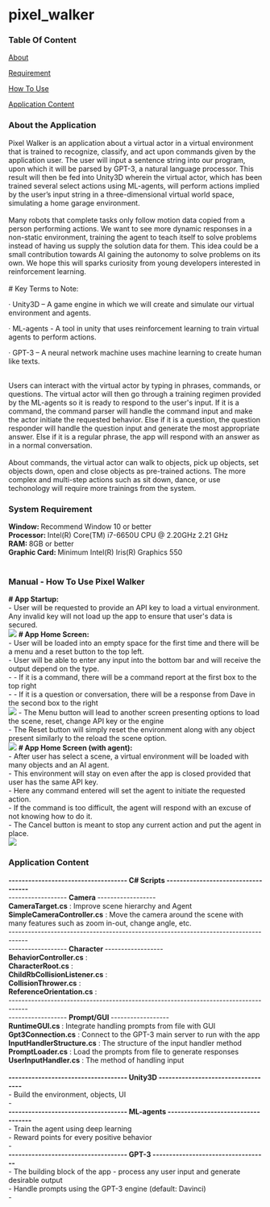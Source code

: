 # pixel_walker
### Table Of Content
[About](#description)  

[Requirement](#requirement)

[How To Use](#manual)

[Application Content](#content)

### About the Application<a name="description"/>
<section>
Pixel Walker is an application about a virtual actor in a virtual environment that is trained to recognize, classify, and act upon commands given by the application user. The user will input a sentence string into our program, upon which it will be parsed by GPT-3, a natural language processor. This result will then be fed into Unity3D wherein the virtual actor, which has been trained several select actions using ML-agents, will perform actions implied by the user’s input string in a three-dimensional virtual world space, simulating a home garage environment.
</section> <br>

<section>
Many robots that complete tasks only follow motion data copied from a person performing actions. We want to see more dynamic responses in a non-static environment, training the agent to teach itself to solve problems instead of having us supply the solution data for them. This idea could be a small contribution towards AI gaining the autonomy to solve problems on its own. We hope this will sparks curiosity from young developers interested in reinforcement learning.
</section> <br>

<section>
# Key Terms to Note: <br>

·    Unity3D – A game engine in which we will create and simulate our virtual environment and agents.

·    ML-agents - A tool in unity that uses reinforcement learning to train virtual agents to perform actions.

·    GPT-3 – A neural network machine uses machine learning to create human like texts. 
</section> <br>

<section>
Users can interact with the virtual actor by typing in phrases, commands, or questions. The virtual actor will then go through a training regimen provided by the ML-agents so it is ready to respond to the user's input. If it is a command, the command parser will handle the command input and make the actor initiate the requested behavior. Else if it is a question, the question responder will handle the question input and generate the most appropriate answer. Else if it is a regular phrase, the app will respond with an answer as in a normal conversation. 
</section> <br>

<section>
About commands, the virtual actor can walk to objects, pick up objects, set objects down, open and close objects as pre-trained actions. The more complex and multi-step actions such as sit down, dance, or use techonology will require more trainings from the system. 
  </section>

### System Requirement<a name="requirement"/>
<section>
  <strong>Window:   </strong>    Recommend Window 10 or better <br>
  <strong>Processor:    </strong>    Intel(R) Core(TM) i7-6650U CPU @ 2.20GHz   2.21 GHz <br>
  <strong>RAM:    </strong>    8GB or better <br>
  <strong>Graphic Card:   </strong>    Minimum Intel(R) Iris(R) Graphics 550 
</section> <br>

### Manual - How To Use Pixel Walker<a name="manual"/>
<section>
    <strong># App Startup: </strong> <br>
    - User will be requested to provide an API key to load a virtual environment. 
      Any invalid key will not load up the app to ensure that user's data is secured. <br>
<img src="images/AppStartupScreen.png">
    <strong># App Home Screen: </strong> <br>
    - User will be loaded into an empty space for the first time and there will be a menu and a reset button to the top left.<br> 
    - User will be able to enter any input into the bottom bar and will receive the output depend on the type. <br>
    - - If it is a command, there will be a command report at the first box to the top right <br>
    - - If it is a question or conversation, there will be a response from Dave in the second box to the right <br>
<img src="images/AppHomeScreen(empty).jpg">
    - The Menu button will lead to another screen presenting options to load the scene, reset, change API key or the engine <br>
    - The Reset button will simply reset the environment along with any object present similarly to the reload the scene option. <br>
<img src="images/AppMenuScreen.png">
    <strong># App Home Screen (with agent): </strong> <br>
    - After user has select a scene, a virtual environment will be loaded with many objects and an AI agent. <br>
    - This environment will stay on even after the app is closed provided that user has the same API key. <br>
    - Here any command entered will set the agent to initiate the requested action. <br>
    - If the command is too difficult, the agent will respond with an excuse of not knowing how to do it. <br>
    - The Cancel button is meant to stop any current action and put the agent in place. <br>
<img src="images/AppHomeScreen(loaded).png">
</section>

### Application Content<a name="content"/>
<section>
  <strong>------------------------------------ C# Scripts -----------------------------------</strong> <br>
  ------------------ <strong> Camera </strong> ------------------ <br>
  <strong>CameraTarget.cs</strong> : Improve scene hierarchy and Agent <br>
  <strong>SimpleCameraController.cs</strong> : Move the camera around the scene with many features
  such as zoom in-out, change angle, etc. <br>
  ------------------------------------------------------------------------------------ <br>
  ------------------ <strong> Character </strong> ------------------ <br>
  <strong>BehaviorController.cs</strong> : <br>
  <strong>CharacterRoot.cs</strong> : <br>
  <strong>ChildRbCollisionListener.cs</strong> : <br>
  <strong>CollisionThrower.cs</strong> : <br>
  <strong>ReferenceOrientation.cs</strong> : <br>
  ------------------------------------------------------------------------------------ <br>
  ------------------ <strong> Prompt/GUI </strong> ------------------ <br>
  <strong>RuntimeGUI.cs </strong>   :   Integrate handling prompts from file with GUI <br>
  <strong>Gpt3Connection.cs</strong>   :   Connect to the GPT-3 main server to run with the app <br>
  <strong>InputHandlerStructure.cs</strong> : The structure of the input handler method <br>
  <strong>PromptLoader.cs</strong> : Load the prompts from file to generate responses <br>
  <strong>UserInputHandler.cs</strong> : The method of handling input <br>
  <br>
  <strong>------------------------------------ Unity3D -----------------------------------</strong> <br>
  - Build the environment, objects, UI <br>
  - <br>
  <strong>------------------------------------ ML-agents -----------------------------------</strong> <br>
  - Train the agent using deep learning <br>
  - Reward points for every positive behavior <br>
  - <br>
  <strong>------------------------------------ GPT-3 -----------------------------------</strong> <br>
  - The building block of the app - process any user input and generate desirable output <br>
  - Handle prompts using the GPT-3 engine (default: Davinci) <br>
  - <br>
</section>


